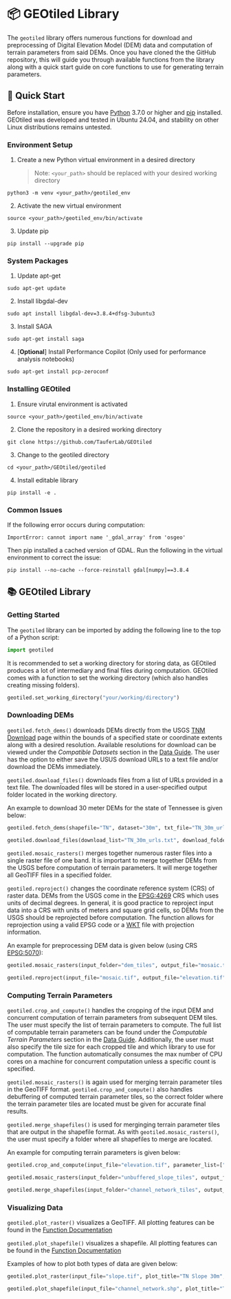# 📦 GEOtiled Library

The `geotiled` library offers numerous functions for download and preprocessing of Digital Elevation Model (DEM) data and computation of terrain parameters from said DEMs. Once you have cloned the the GitHub repository, this will guide you through available functions from the library along with a quick start guide on core functions to use for generating terrain parameters.

## 🚀 Quick Start

Before installation, ensure you have [Python](https://www.python.org/downloads/) 3.7.0 or higher and [pip](https://pip.pypa.io/en/stable/installation/) installed. GEOtiled was developed and tested in Ubuntu 24.04, and stability on other Linux distributions remains untested.

### Environment Setup

1. Create a new Python virtual environment in a desired directory
    > Note: `<your_path>` should be replaced with your desired working directory
```
python3 -m venv <your_path>/geotiled_env
```
2. Activate the new virtual environment
```
source <your_path>/geotiled_env/bin/activate
```
3. Update pip
```
pip install --upgrade pip
```

### System Packages

1. Update apt-get
```
sudo apt-get update
```
2. Install libgdal-dev
```
sudo apt install libgdal-dev=3.8.4+dfsg-3ubuntu3
```
3. Install SAGA
```
sudo apt-get install saga
```
4. [**Optional**] Install Performance Copilot (Only used for performance analysis notebooks)
```
sudo apt-get install pcp-zeroconf
```

### Installing GEOtiled

1. Ensure virutal environment is activated
```
source <your_path>/geotiled_env/bin/activate
```
2. Clone the repository in a desired working directory
```
git clone https://github.com/TauferLab/GEOtiled
```
3. Change to the geotiled directory
```
cd <your_path>/GEOtiled/geotiled
```
4. Install editable library
```
pip install -e .
```

### Common Issues

If the following error occurs during computation:

`ImportError: cannot import name '_gdal_array' from 'osgeo'`

Then pip installed a cached version of GDAL. Run the following in the virtual environment to correct the issue:
```
pip install --no-cache --force-reinstall gdal[numpy]==3.8.4
```

## 📚 GEOtiled Library

### Getting Started

The `geotiled` library can be imported by adding the following line to the top of a Python script:

```python
import geotiled
```

It is recommended to set a working directory for storing data, as GEOtiled produces a lot of intermediary and final files during computation. GEOtiled comes with a function to set the working directory (which also handles creating missing folders).

```python
geotiled.set_working_directory("your/working/directory")
```

### Downloading DEMs

`geotiled.fetch_dems()` downloads DEMs directly from the USGS [TNM Download](https://apps.nationalmap.gov/downloader/#/) page within the bounds of a specified state or coordinate extents along with a desired resolution. Available resolutions for download can be viewed under the *Compatible Datasets* section in the [Data Guide](./data.md). The user has the option to either save the USUS download URLs to a text file and/or download the DEMs immediately. 

`geotiled.download_files()` downloads files from a list of URLs provided in a text file. The downloaded files will be stored in a user-specified output folder located in the working directory.

An example to download 30 meter DEMs for the state of Tennessee is given below:

```python
geotiled.fetch_dems(shapefile="TN", dataset="30m", txt_file="TN_30m_urls.txt", download=False)

geotiled.download_files(download_list="TN_30m_urls.txt", download_folder="dem_tiles")
```

`geotiled.mosaic_rasters()` merges together numerous raster files into a single raster file of one band. It is important to merge together DEMs from the USGS before computation of terrain parameters. It will merge together all GeoTIFF files in a specified folder.

`geotiled.reproject()` changes the coordinate reference system (CRS) of raster data. DEMs from the USGS come in the [EPSG:4269](https://epsg.io/4269) CRS which uses units of decimal degrees. In general, it is good practice to reproject input data into a CRS with units of meters and square grid cells, so DEMs from the USGS should be reprojected before computation. The function allows for reprojection using a valid EPSG code or a [WKT](https://libgeos.org/specifications/wkt/) file with projection information.

An example for preprocessing DEM data is given below (using CRS [EPSG:5070](https://epsg.io/5070)):

```python
geotiled.mosaic_rasters(input_folder="dem_tiles", output_file="mosaic.tif")

geotiled.reproject(input_file="mosaic.tif", output_file="elevation.tif", projection="EPSG:5070")
```

### Computing Terrain Parameters

`geotiled.crop_and_compute()` handles the cropping of the input DEM and concurrent computation of terrain parameters from subsequent DEM tiles. The user must specify the list of terrain parameters to compute. The full list of computable terrain parameters can be found under the *Computable Terrain Parameters* section in the [Data Guide](./data.md). Additionally, the user must also specify the tile size for each cropped tile and which library to use for computation. The function automatically consumes the max number of CPU cores on a machine for concurrent computation unless a specific count is specified.

`geotiled.mosaic_rasters()` is again used for merging terrain parameter tiles in the GeoTIFF format. `geotiled.crop_and_compute()` also handles debuffering of computed terrain parameter tiles, so the correct folder where the terrain parameter tiles are located must be given for accurate final results.

`geotiled.merge_shapefiles()` is used for merginging terrain parameter tiles that are output in the shapefile format. As with `geotiled.mosaic_rasters()`, the user must specify a folder where all shapefiles to merge are located.

An example for computing terrain parameters is given below:

```python
geotiled.crop_and_compute(input_file="elevation.tif", parameter_list=["slope","channel_network"], tile_dimensions=[9103,4195], compute_method="SAGA")

geotiled.mosaic_rasters(input_folder="unbuffered_slope_tiles", output_file="slope.tif")

geotiled.merge_shapefiles(input_folder="channel_network_tiles", output_file="channel_network.shp")
```

### Visualizing Data

`geotiled.plot_raster()` visualizes a GeoTIFF. All plotting features can be found in the [Function Documentation](./functions.md)

`geotiled.plot_shapefile()` visualizes a shapefile. All plotting features can be found in the [Function Documentation](./functions.md)

Examples of how to plot both types of data are given below:

```python
geotiled.plot_raster(input_file="slope.tif", plot_title="TN Slope 30m", reproject_gcs=True, remove_nans=True, shapefiles=["TN"], downsample=5, zunit="Radian", xyunit="Degree", ztype="Slope")

geotiled.plot_shapefile(input_file="channel_network.shp", plot_title="TN Channel Network 30m", reproject_gcs=True, crop_to_shape="TN")
```
